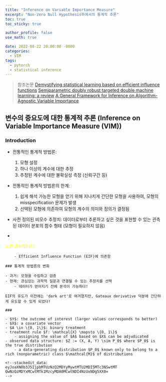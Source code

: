 ```yaml
---
title: "Inference on Variable Importance Measure"
excerpt: "Non-zero Null Hypothesis하에서의 통계적 추론"
toc: true
toc_sticky: true

author_profile: false
use_math: true

date: 2022-08-22 20:00:00 -0000
categories: 
  - VIM
tags:
  - pytorch
  - statistical inference
---
```


> 참조논문
> [Demystifying statistical learning based on efficient influence functions](https://arxiv.org/abs/2107.00681)
> [Semiparametric doubly robust targeted double machine learning: a review](https://arxiv.org/abs/2203.06469)
> [A General Framework for Inference on Algorithm-Agnostic Variable Importance](https://www.tandfonline.com/doi/full/10.1080/01621459.2021.2003200)

## 변수의 중요도에 대한 통계적 추론 (Inference on Variable Importance Measure (VIM))

### Introduction

- 전통적인 통계적 방법론:
	1. 모형 설정
	2. 하나 이상의 계수에 대한 추정
	3. 추정된 계수에 대한 불확실성 측정 (신뢰구간 등)

- 전통적인 통계적 방법론의 한계:
	1. 쉽게 해석 가능한 모형을 얻기 위해 지나치게 간단한 모형을 사용하여, 모형의 misspecification 문제가 발생
	2. 선택된 모형에 의존하여 모형의 계수의 의미와 정의가 결정됨

- 사전 정의된 비모수 추정치: 데이터로부터 추론하고 싶은 것을 표현할 수 있는 관측된 데이터 분포의 함수 형태 (모형이 필요하지 않음)
- ```
<span style="color:yellow">노란 글씨입니다.</span>
```
	- Efficient Influence Function (EIF)에 의존함

### 통계적 방법론의 변화

- 과거: 모형을 수립하고 검증
- 현재: 관심있는 과학적 질문과 연결될 수 있는 추정치를 선택
	- 데이터가 얻어지기 전에 분석이 가능하다!

EIF의 유도가 이전에는 'dark art'로 여겨졌지만, Gateaux derivative 덕분에 간단하게 유도할 수 있게 되었다!

###

- $Y$: the outcome of interest (larger values corresponds to better)
- $X$: a covariate vector
- $A \in \{0, 1\}$: binary treatment
- treatment rule $f: \mathcal{X} \mapsto \{0, 1\}$
	- assigning the value of $A$ based on $X$ can be adjudicated
- observed data structure: $Z := (X, A, Y) \sim P_0$ where $P_0$ is the true distribution
	- a data-generating distribution $P_0$ known only to belong to a rich (nonparametric) class $\mathcal{M}$ of distributions

<!--stackedit_data:
eyJoaXN0b3J5IjpbMTUzNzQ2MDYyMywtMTU2MDI5MTc3NSwtMT
QwNzQzMDYxMCwtMTk1MzcyMDA0MCwtNDI4NzUxNDg5XX0=
-->